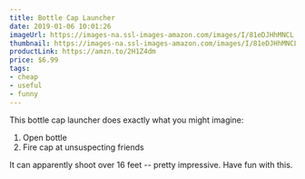 ```yaml
---
title: Bottle Cap Launcher
date: 2019-01-06 10:01:26
imageUrl: https://images-na.ssl-images-amazon.com/images/I/81eDJHhMNCL._SX679_.jpg
thumbnail: https://images-na.ssl-images-amazon.com/images/I/81eDJHhMNCL._SR600,315_.jpg
productLink: https://amzn.to/2H1Z4dm
price: $6.99
tags:
- cheap
- useful
- funny
---
```


This bottle cap launcher does exactly what you might imagine:

1. Open bottle
2. Fire cap at unsuspecting friends

It can apparently shoot over 16 feet -- pretty impressive. Have fun with this.